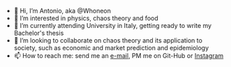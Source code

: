 - 👋 Hi, I’m Antonio, aka @Whoneon
- 👀 I’m interested in physics, chaos theory and food
- 🌱 I’m currently attending University in Italy, getting ready to write my Bachelor's thesis
- 💞️ I’m looking to collaborate on chaos theory and its application to society, such as economic and market prediction and epidemiology
- 📫 How to reach me: send me an <a href= "mailto:m05000889@studium.unict.it">e-mail</a>, PM me on Git-Hub or <a href="https://www.instagram.com/Whoneon/">Instagram</a>

<!---
Whoneon/Whoneon is a ✨ special ✨ repository because its `README.md` (this file) appears on your GitHub profile.
You can click the Preview link to take a look at your changes.
--->
